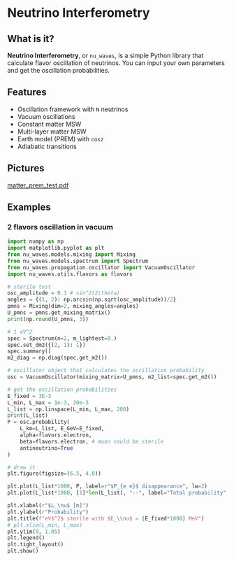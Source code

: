 # Neutrino Interferometry

## What is it?

**Neutrino Interferometry**, or `nu_waves`, is a simple Python library
that calculate flavor oscillation of neutrinos.
You can input your own parameters and get the oscillation probabilities.


## Features

- Oscillation framework with `N` neutrinos
- Vacuum oscillations
- Constant matter MSW
- Multi-layer matter MSW
- Earth model (PREM) with `cosz`
- Adiabatic transitions

## Pictures

[matter_prem_test.pdf](figures/matter_prem_test.pdf)


## Examples

### 2 flavors oscillation in vacuum

```python
import numpy as np
import matplotlib.pyplot as plt
from nu_waves.models.mixing import Mixing
from nu_waves.models.spectrum import Spectrum
from nu_waves.propagation.oscillator import VacuumOscillator
import nu_waves.utils.flavors as flavors

# sterile test
osc_amplitude = 0.1 # sin^2(2\theta)
angles = {(1, 2): np.arcsin(np.sqrt(osc_amplitude))/2}
pmns = Mixing(dim=2, mixing_angles=angles)
U_pmns = pmns.get_mixing_matrix()
print(np.round(U_pmns, 3))

# 1 eV^2
spec = Spectrum(n=2, m_lightest=0.)
spec.set_dm2({(2, 1): 1})
spec.summary()
m2_diag = np.diag(spec.get_m2())

# oscillator object that calculates the oscillation probability
osc = VacuumOscillator(mixing_matrix=U_pmns, m2_list=spec.get_m2())

# get the oscillation probabilities
E_fixed = 3E-3
L_min, L_max = 1e-3, 20e-3
L_list = np.linspace(L_min, L_max, 200)
print(L_list)
P = osc.probability(
    L_km=L_list, E_GeV=E_fixed,
    alpha=flavors.electron,
    beta=flavors.electron, # muon could be sterile
    antineutrino=True
)

# draw it
plt.figure(figsize=(6.5, 4.0))

plt.plot(L_list*1000, P, label=r"$P_{e e}$ disappearance", lw=2)
plt.plot(L_list*1000, [1]*len(L_list), "--", label="Total probability", lw=1.5)

plt.xlabel(r"$L_\nu$ [m]")
plt.ylabel(r"Probability")
plt.title(f"eV$^2$ sterile with $E_\\nu$ = {E_fixed*1000} MeV")
# plt.xlim(L_min, L_max)
plt.ylim(0, 1.05)
plt.legend()
plt.tight_layout()
plt.show()
```


